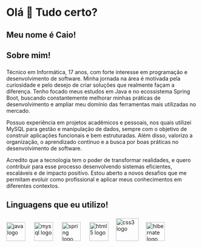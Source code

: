 <h1 align="left">Olá 👋 Tudo certo?</h1>

###

<h2 align="left">Meu nome é Caio!</h2>

###

<h2 align="left">Sobre mim!</h2>

###

<p align="left">Técnico em Informática, 17 anos, com forte interesse em programação e desenvolvimento de software. Minha jornada na área é motivada pela curiosidade e pelo desejo de criar soluções que realmente façam a diferença. Tenho focado meus estudos em Java e no ecossistema Spring Boot, buscando constantemente melhorar minhas práticas de desenvolvimento e ampliar meu domínio das ferramentas mais utilizadas no mercado.

Possuo experiência em projetos acadêmicos e pessoais, nos quais utilizei MySQL para gestão e manipulação de dados, sempre com o objetivo de construir aplicações funcionais e bem estruturadas. Além disso, valorizo a organização, o aprendizado contínuo e a busca por boas práticas no desenvolvimento de software.

Acredito que a tecnologia tem o poder de transformar realidades, e quero contribuir para esse processo desenvolvendo sistemas eficientes, escaláveis e de impacto positivo. Estou aberto a novos desafios que me permitam evoluir como profissional e aplicar meus conhecimentos em diferentes contextos.</p>

###

<h2 align="left">Linguagens que eu utilizo!</h2>

###

<div align="left">
  <img src="https://cdn-icons-png.flaticon.com/512/5968/5968282.png" height="50" alt="java logo"  />
  <img width="15" />
  <img src="https://uxwing.com/wp-content/themes/uxwing/download/brands-and-social-media/mysql-icon.svg" height="50" alt="mysql logo"  />
  <img width="15" />
  <img src="https://img.icons8.com/color/512/spring-logo.svg" height="50" alt="spring logo"  />
  <img width="15" />
  <img src="https://cdn.worldvectorlogo.com/logos/html-1.svg" height="50" alt="html5 logo"  />
  <img width="12" />
  <img src="https://upload.wikimedia.org/wikipedia/commons/thumb/d/d5/CSS3_logo_and_wordmark.svg/1452px-CSS3_logo_and_wordmark.svg.png" height="60" alt="css3 logo"  />
  <img width="12" />
  <img src="https://www.svgrepo.com/show/353874/hibernate.svg" height="50" alt="hibernate logo"/>
  <img width="15" />
</div>

###
